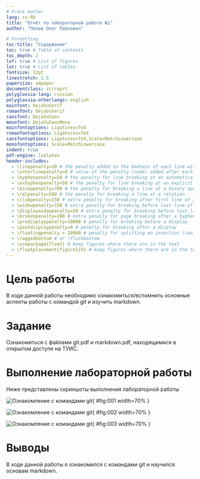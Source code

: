 ```yaml
---
# Front matter
lang: ru-RU
title: "Отчёт по лабораторной работе №1"
author: "Попов Олег Павлович"

# Formatting
toc-title: "Содержание"
toc: true # Table of contents
toc_depth: 2
lof: true # List of figures
lot: true # List of tables
fontsize: 12pt
linestretch: 1.5
papersize: a4paper
documentclass: scrreprt
polyglossia-lang: russian
polyglossia-otherlangs: english
mainfont: DejaVuSerif
romanfont: DejaVuSerif
sansfont: DejaVuSans
monofont: DejaVuSansMono
mainfontoptions: Ligatures=TeX
romanfontoptions: Ligatures=TeX
sansfontoptions: Ligatures=TeX,Scale=MatchLowercase
monofontoptions: Scale=MatchLowercase
indent: true
pdf-engine: lualatex
header-includes:
  - \linepenalty=10 # the penalty added to the badness of each line within a paragraph (no associated penalty node) Increasing the value makes tex try to have fewer lines in the paragraph.
  - \interlinepenalty=0 # value of the penalty (node) added after each line of a paragraph.
  - \hyphenpenalty=50 # the penalty for line breaking at an automatically inserted hyphen
  - \exhyphenpenalty=50 # the penalty for line breaking at an explicit hyphen
  - \binoppenalty=700 # the penalty for breaking a line at a binary operator
  - \relpenalty=500 # the penalty for breaking a line at a relation
  - \clubpenalty=150 # extra penalty for breaking after first line of a paragraph
  - \widowpenalty=150 # extra penalty for breaking before last line of a paragraph
  - \displaywidowpenalty=50 # extra penalty for breaking before last line before a display math
  - \brokenpenalty=100 # extra penalty for page breaking after a hyphenated line
  - \predisplaypenalty=10000 # penalty for breaking before a display
  - \postdisplaypenalty=0 # penalty for breaking after a display
  - \floatingpenalty = 20000 # penalty for splitting an insertion (can only be split footnote in standard LaTeX)
  - \raggedbottom # or \flushbottom
  - \usepackage{float} # keep figures where there are in the text
  - \floatplacement{figure}{H} # keep figures where there are in the text
---
```


# Цель работы

В ходе данной работы необходимо ознакомиться/вспомнить основные аспекты работы с командой git и изучить markdown.

# Задание

Ознакомиться с файлами git.pdf и markdown.pdf, находящимися в открытом доступе на ТУИС.

# Выполнение лабораторной работы

Ниже представлены скриншоты выполнения лабораторной работы

![Ознакомление с командами git](image/git_1.png){ #fig:001 width=70% }

![Ознакомление с командами git](image/git_2.png){ #fig:002 width=70% }

![Ознакомление с командами git](image/git_3.png){ #fig:003 width=70% }

# Выводы

В ходе данной работы я ознакомился с командами git и научился основам markdown.
